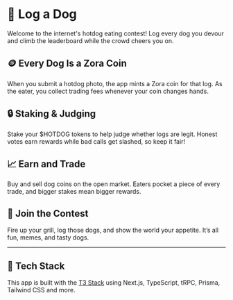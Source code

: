 # 🌭 Log a Dog

Welcome to the internet's hotdog eating contest! Log every dog you devour and climb the leaderboard while the crowd cheers you on.

## 🪙 Every Dog Is a Zora Coin
When you submit a hotdog photo, the app mints a Zora coin for that log. As the eater, you collect trading fees whenever your coin changes hands.

## 🔒 Staking & Judging
Stake your $HOTDOG tokens to help judge whether logs are legit. Honest votes earn rewards while bad calls get slashed, so keep it fair!

## 📈 Earn and Trade
Buy and sell dog coins on the open market. Eaters pocket a piece of every trade, and bigger stakes mean bigger rewards.

## 🎉 Join the Contest
Fire up your grill, log those dogs, and show the world your appetite. It’s all fun, memes, and tasty dogs.

---

## 🔧 Tech Stack
This app is built with the [T3 Stack](https://create.t3.gg/) using Next.js, TypeScript, tRPC, Prisma, Tailwind CSS and more.
